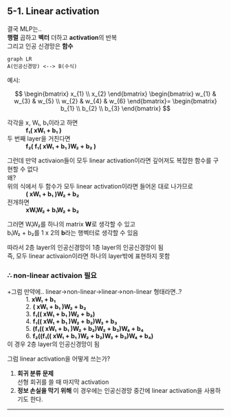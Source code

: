 ## 5-1. Linear activation  
결국 MLP는..  
**행렬** 곱하고 **벡터** 더하고 **activation**의 반복  
그리고 인공 신경망은 **함수**  

```mermaid
graph LR
A(인공신경망) <--> B(수식)
```
  
예시: 

$$
\begin{bmatrix} x_{1} \\ x_{2} \end{bmatrix}
\begin{bmatrix} 
w_{1} & w_{3} & w_{5} \\ 
w_{2} & w_{4} & w_{6} 
\end{bmatrix}=
\begin{bmatrix} b_{1} \\ b_{2} \\ b_{3} \end{bmatrix}
$$

각각을 x, W₁, b₁이라고 하면  
&nbsp;&nbsp;&nbsp;&nbsp;&nbsp;&nbsp;&nbsp;&nbsp;&nbsp;&nbsp;&nbsp;**f₁( xW₁ + b₁ )**  
두 번째 layer을 거친다면  
&nbsp;&nbsp;&nbsp;&nbsp;&nbsp;&nbsp;&nbsp;&nbsp;&nbsp;&nbsp;&nbsp;**f₂( f₁( xW₁ + b₁ )W₂ + b₂ )**  

그런데 만약 activaion들이 모두 linear activation이라면 깊어져도 복잡한 함수를 구현할 수 없다  
왜?  
위의 식에서 두 함수가 모두 linear activation이라면 들어온 대로 나가므로  
&nbsp;&nbsp;&nbsp;&nbsp;&nbsp;&nbsp;&nbsp;&nbsp;&nbsp;&nbsp;&nbsp;**( xW₁ + b₁ )W₂ + b₂**  
전개하면  
&nbsp;&nbsp;&nbsp;&nbsp;&nbsp;&nbsp;&nbsp;&nbsp;&nbsp;&nbsp;&nbsp;**xW₁W₂ + b₁W₂ + b₂**  
  
그러면 
W₁W₂를 하나의 matrix **W**로 생각할 수 있고  
b₁W₂ + b₂를  1 x 2의 **b**라는 행벡터로 생각할 수 있음  

따라서 2층 layer의 인공신경망이 1층 layer의 인공신경망이 됨  
즉, 모두 linear activaion이라면 하나의 layer밖에 표현하지 못함  
### ∴ non-linear activaion 필요  

+그럼 만약에..
linear->non-linear->linear->non-linear 형태라면..?  
&nbsp;&nbsp;&nbsp;&nbsp;&nbsp;&nbsp;&nbsp;&nbsp;&nbsp;&nbsp;&nbsp;1. **xW₁ + b₁**  
&nbsp;&nbsp;&nbsp;&nbsp;&nbsp;&nbsp;&nbsp;&nbsp;&nbsp;&nbsp;&nbsp;2. **( xW₁ + b₁ )W₂ + b₂**  
&nbsp;&nbsp;&nbsp;&nbsp;&nbsp;&nbsp;&nbsp;&nbsp;&nbsp;&nbsp;&nbsp;3. **f₁(( xW₁ + b₁ )W₂ + b₂)**  
&nbsp;&nbsp;&nbsp;&nbsp;&nbsp;&nbsp;&nbsp;&nbsp;&nbsp;&nbsp;&nbsp;4. **f₁(( xW₁ + b₁ )W₂ + b₂)W₃ + b₃**  
&nbsp;&nbsp;&nbsp;&nbsp;&nbsp;&nbsp;&nbsp;&nbsp;&nbsp;&nbsp;&nbsp;5. **(f₁(( xW₁ + b₁ )W₂ + b₂)W₃ + b₃)W₄ + b₄**  
&nbsp;&nbsp;&nbsp;&nbsp;&nbsp;&nbsp;&nbsp;&nbsp;&nbsp;&nbsp;&nbsp;6. **f₂((f₁(( xW₁ + b₁ )W₂ + b₂)W₃ + b₃)W₄ + b₄)**  
이 경우 2층 layer의 인공신경망이 됨  

그럼 linear activation을 어떻게 쓰는가?  
1. **회귀 분류 문제**   
   선형 회귀를 쓸 때 마지막 activation
2. **정보 손실을 막기 위해**
   이 경우에는 인공신경망 중간에 linear activation을 사용하기도 한다.  

---

